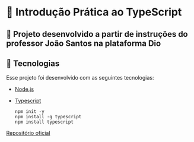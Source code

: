 # 📂 Introdução Prática ao TypeScript

## 📃 Projeto desenvolvido a partir de instruções do professor João Santos na plataforma Dio

## 🚀 Tecnologias

Esse projeto foi desenvolvido com as seguintes tecnologias:

- [Node.js](https://nodejs.org/en/)
- [Typescript](https://www.typescriptlang.org/docs/)

      npm init -y
      npm install -g typescript
      npm install typescript

[Repositório oficial](https://github.com/lira1705/mentoria-typescript)
